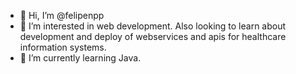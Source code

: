 - 👋 Hi, I’m @felipenpp
- 👀 I’m interested in web development. Also looking to learn about development and deploy of webservices and apis for healthcare information systems.
- 🌱 I’m currently learning Java.


<!---
felipenpp/felipenpp is a ✨ special ✨ repository because its `README.md` (this file) appears on your GitHub profile.
You can click the Preview link to take a look at your changes.
--->
